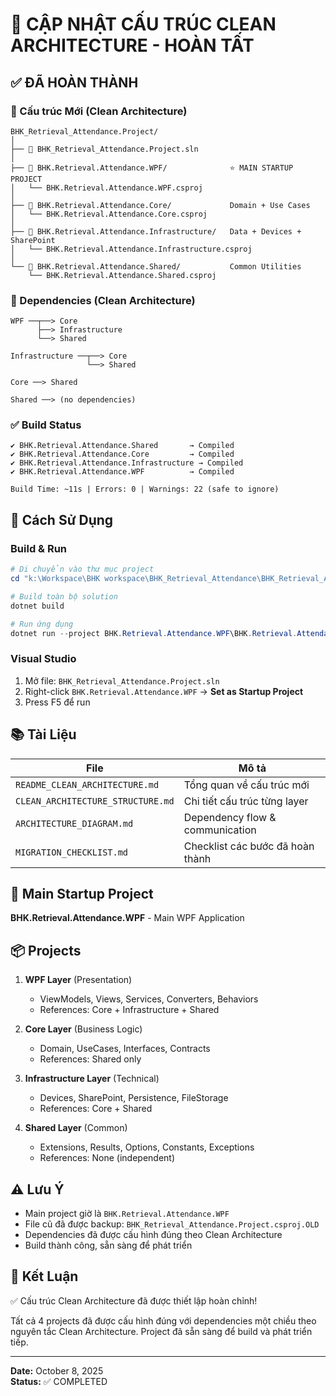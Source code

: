 # 🎉 CẬP NHẬT CẤU TRÚC CLEAN ARCHITECTURE - HOÀN TẤT

## ✅ ĐÃ HOÀN THÀNH

### 📁 Cấu trúc Mới (Clean Architecture)

```
BHK_Retrieval_Attendance.Project/
│
├── 📄 BHK_Retrieval_Attendance.Project.sln
│
├── 📁 BHK.Retrieval.Attendance.WPF/              ⭐ MAIN STARTUP PROJECT
│   └── BHK.Retrieval.Attendance.WPF.csproj
│
├── 📁 BHK.Retrieval.Attendance.Core/             Domain + Use Cases
│   └── BHK.Retrieval.Attendance.Core.csproj
│
├── 📁 BHK.Retrieval.Attendance.Infrastructure/   Data + Devices + SharePoint
│   └── BHK.Retrieval.Attendance.Infrastructure.csproj
│
└── 📁 BHK.Retrieval.Attendance.Shared/           Common Utilities
    └── BHK.Retrieval.Attendance.Shared.csproj
```

### 🔗 Dependencies (Clean Architecture)

```
WPF ──┬──> Core
      ├──> Infrastructure
      └──> Shared
      
Infrastructure ──┬──> Core
                 └──> Shared
                 
Core ──> Shared

Shared ──> (no dependencies)
```

### ✅ Build Status

```
✔ BHK.Retrieval.Attendance.Shared       → Compiled
✔ BHK.Retrieval.Attendance.Core         → Compiled
✔ BHK.Retrieval.Attendance.Infrastructure → Compiled
✔ BHK.Retrieval.Attendance.WPF          → Compiled

Build Time: ~11s | Errors: 0 | Warnings: 22 (safe to ignore)
```

## 🚀 Cách Sử Dụng

### Build & Run

```powershell
# Di chuyển vào thư mục project
cd "k:\Workspace\BHK workspace\BHK_Retrieval_Attendance\BHK_Retrieval_Attendance.Project"

# Build toàn bộ solution
dotnet build

# Run ứng dụng
dotnet run --project BHK.Retrieval.Attendance.WPF\BHK.Retrieval.Attendance.WPF.csproj
```

### Visual Studio

1. Mở file: `BHK_Retrieval_Attendance.Project.sln`
2. Right-click `BHK.Retrieval.Attendance.WPF` → **Set as Startup Project**
3. Press F5 để run

## 📚 Tài Liệu

| File | Mô tả |
|------|-------|
| `README_CLEAN_ARCHITECTURE.md` | Tổng quan về cấu trúc mới |
| `CLEAN_ARCHITECTURE_STRUCTURE.md` | Chi tiết cấu trúc từng layer |
| `ARCHITECTURE_DIAGRAM.md` | Dependency flow & communication |
| `MIGRATION_CHECKLIST.md` | Checklist các bước đã hoàn thành |

## 🎯 Main Startup Project

**BHK.Retrieval.Attendance.WPF** - Main WPF Application

## 📦 Projects

1. **WPF Layer** (Presentation)
   - ViewModels, Views, Services, Converters, Behaviors
   - References: Core + Infrastructure + Shared

2. **Core Layer** (Business Logic)
   - Domain, UseCases, Interfaces, Contracts
   - References: Shared only

3. **Infrastructure Layer** (Technical)
   - Devices, SharePoint, Persistence, FileStorage
   - References: Core + Shared

4. **Shared Layer** (Common)
   - Extensions, Results, Options, Constants, Exceptions
   - References: None (independent)

## ⚠️ Lưu Ý

- Main project giờ là `BHK.Retrieval.Attendance.WPF`
- File cũ đã được backup: `BHK_Retrieval_Attendance.Project.csproj.OLD`
- Dependencies đã được cấu hình đúng theo Clean Architecture
- Build thành công, sẵn sàng để phát triển

## 🎉 Kết Luận

✅ Cấu trúc Clean Architecture đã được thiết lập hoàn chỉnh!

Tất cả 4 projects đã được cấu hình đúng với dependencies một chiều theo nguyên tắc Clean Architecture. Project đã sẵn sàng để build và phát triển tiếp.

---

**Date:** October 8, 2025  
**Status:** ✅ COMPLETED
